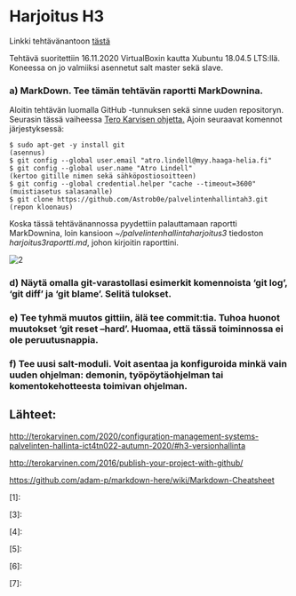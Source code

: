 # Harjoitus H3

Linkki tehtävänantoon [tästä](http://terokarvinen.com/2020/configuration-management-systems-palvelinten-hallinta-ict4tn022-autumn-2020/#h3-versionhallinta)

Tehtävä suoritettiin 16.11.2020 VirtualBoxin kautta Xubuntu 18.04.5 LTS:llä. Koneessa on jo valmiiksi asennetut salt master sekä slave.

### a) MarkDown. Tee tämän tehtävän raportti MarkDownina.

Aloitin tehtävän luomalla GitHub -tunnuksen sekä sinne uuden repositoryn. Seurasin tässä vaiheessa [Tero Karvisen ohjetta.](http://terokarvinen.com/2016/publish-your-project-with-github/)
Ajoin seuraavat komennot järjestyksessä:

```$ sudo apt-get update
$ sudo apt-get -y install git
(asennus)
$ git config --global user.email "atro.lindell@myy.haaga-helia.fi"
$ git config --global user.name "Atro Lindell"
(kertoo gitille nimen sekä sähköpostiosoitteen)
$ git config --global credential.helper "cache --timeout=3600"
(muistiasetus salasanalle)
$ git clone https://github.com/Astrob0e/palvelintenhallintah3.git
(repon kloonaus)
```
Koska tässä tehtävänannossa pyydettiin palauttamaan raportti MarkDownina, loin kansioon *~/palvelintenhallintaharjoitus3* tiedoston *harjoitus3raportti.md*, johon kirjoitin raporttini.

![2]
 

### d) Näytä omalla git-varastollasi esimerkit komennoista ‘git log’, ‘git diff’ ja ‘git blame’. Selitä tulokset.

### e) Tee tyhmä muutos gittiin, älä tee commit:tia. Tuhoa huonot muutokset ‘git reset –hard’. Huomaa, että tässä toiminnossa ei ole peruutusnappia.

### f) Tee uusi salt-moduli. Voit asentaa ja konfiguroida minkä vain uuden ohjelman: demonin, työpöytäohjelman tai komentokehotteesta toimivan ohjelman.

## Lähteet:

http://terokarvinen.com/2020/configuration-management-systems-palvelinten-hallinta-ict4tn022-autumn-2020/#h3-versionhallinta

http://terokarvinen.com/2016/publish-your-project-with-github/

https://github.com/adam-p/markdown-here/wiki/Markdown-Cheatsheet

[1]:

[2]: https://i.gyazo.com/5a600f49d4f61629cbce1c1910b6eb3e.png "2"

[3]:

[4]:

[5]:

[6]:

[7]:


